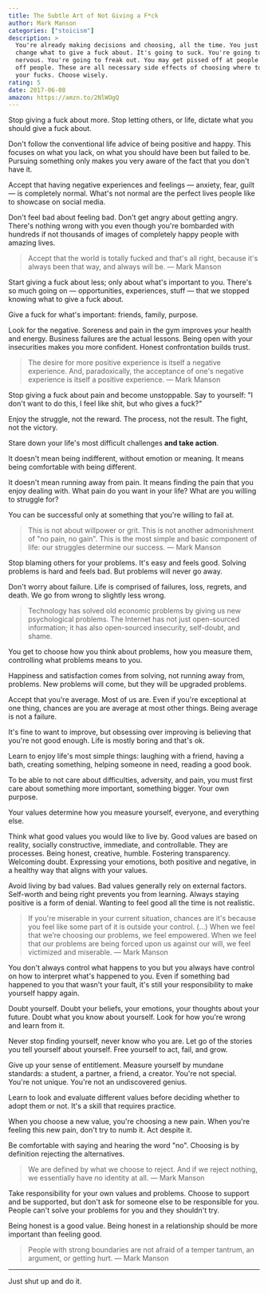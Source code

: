 ```yaml
---
title: The Subtle Art of Not Giving a F*ck
author: Mark Manson
categories: ["stoicism"]
description: >
  You're already making decisions and choosing, all the time. You just need to
  change what to give a fuck about. It's going to suck. You're going to be
  nervous. You're going to freak out. You may get pissed off at people or piss
  off people. These are all necessary side effects of choosing where to place
  your fucks. Choose wisely.
rating: 5
date: 2017-06-08
amazon: https://amzn.to/2NlWOgQ
---
```


Stop giving a fuck about more. Stop letting others, or life, dictate what you
should give a fuck about.

Don't follow the conventional life advice of being positive and happy. This
focuses on what you lack, on what you should have been but failed to be.
Pursuing something only makes you very aware of the fact that you don't have it.

Accept that having negative experiences and feelings — anxiety, fear, guilt — is
completely normal. What's not normal are the perfect lives people like to
showcase on social media.

Don't feel bad about feeling bad. Don't get angry about getting angry. There's
nothing wrong with you even though you're bombarded with hundreds if not
thousands of images of completely happy people with amazing lives.

> Accept that the world is totally fucked and that's all right, because it's
> always been that way, and always will be. — Mark Manson

Start giving a fuck about less; only about what's important to you. There's so
much going on — opportunities, experiences, stuff — that we stopped knowing what
to give a fuck about. 

Give a fuck for what's important: friends, family, purpose.

Look for the negative. Soreness and pain in the gym improves your health and
energy. Business failures are the actual lessons. Being open with your
insecurities makes you more confident. Honest confrontation builds trust.

> The desire for more positive experience is itself a negative experience. And,
> paradoxically, the acceptance of one's negative experience is itself a
> positive experience. — Mark Manson

Stop giving a fuck about pain and become unstoppable. Say to yourself: "I don't
want to do this, I feel like shit, but who gives a fuck?"

Enjoy the struggle, not the reward. The process, not the result. The fight, not
the victory.

Stare down your life's most difficult challenges **and take action**.

It doesn't mean being indifferent, without emotion or meaning. It means being
comfortable with being different.

It doesn't mean running away from pain. It means finding the pain that you enjoy
dealing with. What pain do you want in your life? What are you willing to
struggle for?

You can be successful only at something that you're willing to fail at.

> This is not about willpower or grit. This is not another admonishment of "no
> pain, no gain". This is the most simple and basic component of life: our
> struggles determine our success. — Mark Manson

Stop blaming others for your problems. It's easy and feels good. Solving
problems is hard and feels bad. But problems will never go away.

Don't worry about failure. Life is comprised of failures, loss, regrets, and
death. We go from wrong to slightly less wrong.

> Technology has solved old economic problems by giving us new psychological
> problems. The Internet has not just open-sourced information; it has also
> open-sourced insecurity, self-doubt, and shame.

You get to choose how you think about problems, how you measure them,
controlling what problems means to you.

Happiness and satisfaction comes from solving, not running away from, problems.
New problems will come, but they will be upgraded problems.

Accept that you're average. Most of us are. Even if you're exceptional at one
thing, chances are you are average at most other things. Being average is not a
failure.

It's fine to want to improve, but obsessing over improving is believing that
you're not good enough. Life is mostly boring and that's ok.

Learn to enjoy life's most simple things: laughing with a friend, having a bath,
creating something, helping someone in need, reading a good book.

To be able to not care about difficulties, adversity, and pain, you must first
care about something more important, something bigger. Your own purpose.

Your values determine how you measure yourself, everyone, and everything else.

Think what good values you would like to live by. Good values are based on
reality, socially constructive, immediate, and controllable. They are processes.
Being honest, creative, humble. Fostering transparency. Welcoming doubt.
Expressing your emotions, both positive and negative, in a healthy way that
aligns with your values.

Avoid living by bad values. Bad values generally rely on external factors.
Self-worth and being right prevents you from learning. Always staying positive
is a form of denial. Wanting to feel good all the time is not realistic.

> If you're miserable in your current situation, chances are it's because you
> feel like some part of it is outside your control. (...) When we feel that
> we’re choosing our problems, we feel empowered. When we feel that our problems
> are being forced upon us against our will, we feel victimized and miserable. —
> Mark Manson

You don't always control what happens to you but you always have control on how
to interpret what's happened to you. Even if something bad happened to you that
wasn't your fault, it's still your responsibility to make yourself happy again.

Doubt yourself. Doubt your beliefs, your emotions, your thoughts about your
future. Doubt what you know about yourself. Look for how you're wrong and learn
from it.

Never stop finding yourself, never know who you are. Let go of the stories you
tell yourself about yourself. Free yourself to act, fail, and grow.

Give up your sense of entitlement. Measure yourself by mundane standards: a
student, a partner, a friend, a creator. You're not special. You're not unique.
You're not an undiscovered genius.

Learn to look and evaluate different values before deciding whether to adopt
them or not. It's a skill that requires practice.

When you choose a new value, you're choosing a new pain. When you're feeling
this new pain, don't try to numb it. Act despite it.

Be comfortable with saying and hearing the word "no". Choosing is by definition
rejecting the alternatives.

> We are defined by what we choose to reject. And if we reject nothing, we
> essentially have no identity at all. — Mark Manson

Take responsibility for your own values and problems. Choose to support and be
supported, but don't ask for someone else to be responsible for you. People
can't solve your problems for you and they shouldn't try.

Being honest is a good value. Being honest in a relationship should be more
important than feeling good.

> People with strong boundaries are not afraid of a temper tantrum, an argument,
> or getting hurt. — Mark Manson

---

Just shut up and do it.

